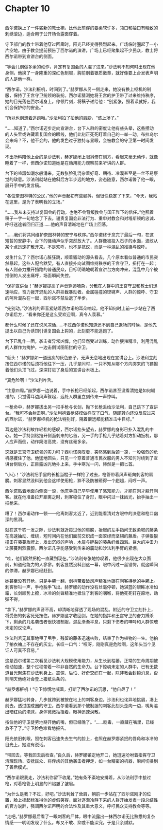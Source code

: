 # Chapter 10

<br>
西尔诺换上了一件崭新的教士袍，比他此前穿的要柔软许多，领口和袖口有精致的刺绣滚边，适合用于公开场合露面穿着。

守卫部门的教士带着他穿过回廊时，阳光已经变得强烈起来。广场临时圈起了一小片空地，由于教会提前预告了西尔诺的演讲，广场上已经聚集起不少民众，教士将西尔诺带到宣讲台的侧面。

“等会儿别做多余的动作，肯定有复国会的人混了进来。”沙法利不知何时出现在他身侧，他换了一身隆重的深红色制服，胸前别着银质徽章，就好像要上台发表声明的人是他一样。

“西尔诺，沙法利枢机，时间到了。”赫罗娜从另一侧走来，她没有换上枢机的制服，保持了王宫守卫统领的装扮。西尔诺猜测她将王宫的护卫带了过来维持秩序，她的目光落在西尔诺身上，停顿片刻，将稿子递给他：“别紧张，照着读就好，我们会保护你的安全。”

“所以也别想着逃跑哦。”沙法利拍了拍他的肩膀，“该上场了。”

“……知道了。”西尔诺迈步走向宣讲台，台下人群的密度让他有些头晕，这些攒动的人头里或许藏着复国会的眼线，他们此刻正死死盯着自己的一举一动。布拉乌尔会来吗？不，他不会的，他的发色过于独特与显眼，会被教会的守卫第一时间发现。

不出所料陪他上台的是沙法利，赫罗娜闭上眼斜倚在侧方，看起来毫无动作，就像睡着了一样，但西尔诺知道她是在动用能力观察前来听讲的人群。

台下的喧嚣如潮水般涌来，无数张脸孔混杂着好奇、期待、冷漠甚至是一丝不易察觉的敌意。沙法利就站在他斜后方半步远的地方，姿态随意，西尔诺瞥了他一眼，展开手中的发言稿。

“各位奈图林特的公民，”他的声音起初有些颤抖，但很快稳定了下来，“今天，我站在这里，是为了表明我的立场。”

“……我从未支持过复国会的行动，也绝不会背叛教会与国王陛下的信任。”他照着稿子一字一句地念了下去，谴责复国会非法行为、重申对教会和对塔斯顿的忠诚、呼吁迷途者回归正道……他的声音清晰地在广场上回荡。

“……我们将共同维护奈图林特的安宁与秩序。”西尔诺终于念完了最后一句，在这短暂的安静中，台下的骚动声似乎突然放大了。人群像被投入石子的水面，波纹从某个点迅速扩散开来。不是欢呼，也不是抗议，而是一种混乱的推搡与惊呼。

发生什么了？西尔诺心脏狂跳，顺着骚动的源头看去，几个原本看似普通的市民突然暴起。这些人配合默契，有人直接扑向试图维持秩序的王宫守卫，扭打在一起；有人则奋力推开挡路的普通民众，目标明确地朝着宣讲台方向冲来，混乱中几个被推倒的人发出痛呼，场面瞬间失控。

“保护宣讲台！”赫罗娜提高了声音穿透嘈杂，分散在人群中的王宫守卫和教士们迅速响应，奋力拨开混乱的人群拦截暴动者。金属碰撞的铿锵声、人群的惊呼、守卫的呵斥混杂在一起，西尔诺不禁后退了半步。

“先别动。”沙法利的声音紧贴着西尔诺的耳朵响起，他不知何时上前一步站在了西尔诺后方，“看来你还是这么受欢迎啊，真令人羡慕。”

都什么时候了还在说风凉话……不过西尔诺也知道还不到自己退场的时候，是他先提出以自己为诱饵引诱复国会上钩的，此刻更不能逃跑了。

台下已乱作一团，袭击者异常凶悍，他们显然受过训练，动作狠辣精准，利用混乱的人群作为掩护，一边击倒试图阻拦的守卫。

“低头！”赫罗娜如一道迅疾的灰色影子，无声无息地出现在宣讲台上。沙法利立刻按住西尔诺的后颈将他往下一压，几乎是同时，一只不知从哪个方向掷来的飞镖擦着他们头顶飞过，深深钉进了身后的宣讲台木板上。

“真危险啊！”沙法利咋舌。

“注意四周。”赫罗娜一边说着，手中长枪已经架起，西尔诺甚至没看清她是如何瞄准的，只觉得耳边风声骤起，远处人群里立刻传来一声惨叫。

一枪命中，赫罗娜拔出另一把手枪与长剑，抛下长枪丢给沙法利，自己跳下了宣讲台。“我可不会射击啊。”沙法利抱着枪装模做样叹了口气，随即转向还没反应过来的西尔诺，“赫罗娜枢机的枪法特别好，隔着很远都能精准击中目标。”

耳边是沙法利故作轻松的感叹，西尔诺抬头望去，赫罗娜的身影已扑入混乱的中心。她一手持剑格挡开侧面刺来的匕首，另一手的手枪几乎贴着对方扣动扳机，那人应声而倒，动作简洁高效，没有丝毫多余。

这就是王宫守卫统领的实力吗？西尔诺感叹着，突然感到后颈一凉，一股强烈的危机感攫住了他。他猛地回头，只见一个穿着普通市民衣服的男人不知何时绕到了宣讲台侧后方，正目露凶光地扑上来，手中寒光一闪，赫然是一把匕首。

“小心！”沙法利把手里的长枪当棍子一样抡了过去，枪管带着风声砸向刺客的肩膀。刺客显然没料到他会这样使用枪，猝不及防被砸得一个趔趄，闷哼一声。

西尔诺贴着地面向侧面一滚，他庆幸自己早早使用了感知能力，才能在刚才躲开刺客。就在他准备拉开距离之时，刺客稳住了身形，眼中闪过一抹凶光，抬手抽出一把枪来。

糟了！西尔诺动作一顿——他离刺客太近了，近到能看清对方眼中的决意和枪口幽深的黑洞。

就在这千钧一发之际，沙法利就近揽过他的肩膀，抬起的左手指间无数柔韧的藤条在高速抽动、缠绕，短时间内在他们面前交织成一面翠绿而坚韧的藤盾。子弹狠狠撞击在藤蔓盾牌上，发出沉闷的声响，木屑与碎裂的藤条纤维四溅。巨大的冲击力让藤蔓剧烈震颤，西尔诺几乎能感受到传来的震动和沙法利手臂的紧绷。

“哇，他们居然把枪一直藏到现在。”沙法利夸张地惊叹着，他很少出现在大众面前，知道他能力的人寥寥。刺客显然没料到这一幕，眼中闪过一丝错愕，就这瞬间的停滞，赫罗娜已经赶到。

她甚至没有开枪，只是手腕一翻，剑柄带着破风声精准地砸在刺客持枪的手腕上。刺客惨叫一声，手枪脱手飞出。赫罗娜的动作没有丝毫停顿，她湛蓝的眼眸冰冷如霜，长剑顺势上撩，冰冷的剑锋精准地抵住了刺客的咽喉，将他死死钉在原地，动弹不得。

“拿下。”赫罗娜的声音不高，却清晰地穿透了现场的混乱。附近的守卫立刻扑上，将受伤的刺客死死按住。赫罗娜这才收回剑，在她的指挥和王宫守卫的奋力搏杀下，剩余的几名袭击者很快被制服，混乱渐渐平息，只剩下伤者的呻吟和人群惊魂未定的议论声。

沙法利若无其事地甩了甩手，残留的藤条迅速枯败，结束了作为植物的一生。他拍了拍衣袖上不存在的灰尘，长叹一口气：“哎呀，刚刚真是危险啊，这年头当个见证人可真不容易。”

这是西尔诺第二次看见沙法利大规模使用能力，从生长到枯萎，正常的生命周期被催动加速，整个过程带着一种非自然的生命力。台下惊魂未定的人群中，已有无数道目光聚焦在沙法利身上，震惊、后怕、好奇交织在一起，除非教会封锁消息，否则明天他绝对会登上报纸头条的。

“赫罗娜枢机！”守卫惊慌地喊着，打断了西尔诺的沉思，“他自尽了！”

赫罗娜猛地转身，几步就跨到被按在地上的刺客身边，沙法利也诧异地挑眉，凑上前去。透过围成圈的守卫，西尔诺看到那个被制服的刺客此刻头歪向一边，嘴角溢出暗红色的泡沫，身体微微抽搐着，眼神迅速涣散。

按住他的守卫徒劳地掰开他的嘴，但已经晚了。“……剧毒，一直藏在嘴里，已经救不了了。”守卫脸色难看地报告。

阳光依旧刺眼，照在刺客迅速失去生气的脸上，也照在赫罗娜紧抿的唇角和冰冷的目光上，她没有说话。

“带回去，等我回去后检查。”良久后，赫罗娜镇定地开口，她迅速吩咐着指挥守卫清理现场、安抚民众、将俘虏的其他袭击者押走，如一台精密的机器，瞬间切换到了善后模式。

“西尔诺跟我走，沙法利你留下收尾。”她有条不紊地安排着，从沙法利手中接过枪，对着枪管上明显的凹陷皱了皱眉。

“为什么是我？不过，好吧。”沙法利耸了耸肩，朝前一步站在了西尔诺刚才的位置，脸上挂起标准得体的虚假笑容，面对逐渐冷静下来的人群开始发表一段总结性的官方说辞，强调西尔诺声明的合法性及其重大意义，呼吁民众支持教会等等。

“走吧。”赫罗娜最后看了一眼刺客的尸体，眼中流露出一抹西尔诺无比熟悉的复杂情感——明明发现了什么，却又不敢、抑或不能深究，于是只余缄默。

